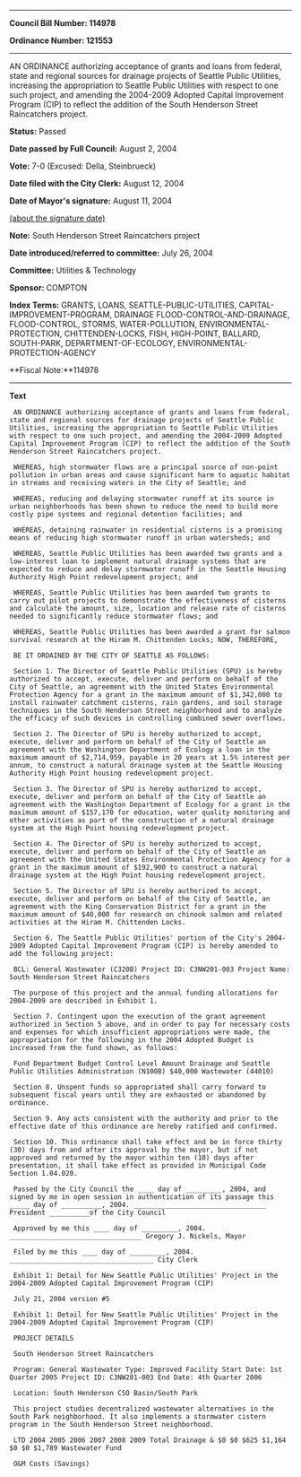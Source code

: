 

********

**Council Bill Number: 114978**
   
**Ordinance Number: 121553**
********

 AN ORDINANCE authorizing acceptance of grants and loans from federal, state and regional sources for drainage projects of Seattle Public Utilities, increasing the appropriation to Seattle Public Utilities with respect to one such project, and amending the 2004-2009 Adopted Capital Improvement Program (CIP) to reflect the addition of the South Henderson Street Raincatchers project.

**Status:** Passed
   
**Date passed by Full Council:** August 2, 2004
   
**Vote:** 7-0 (Excused: Della, Steinbrueck)
   
**Date filed with the City Clerk:** August 12, 2004
   
**Date of Mayor's signature:** August 11, 2004
   
[(about the signature date)](/~public/approvaldate.htm)
   
   
**Note:** South Henderson Street Raincatchers project

   
**Date introduced/referred to committee:** July 26, 2004
   
**Committee:** Utilities & Technology
   
**Sponsor:** COMPTON
   
   
**Index Terms:** GRANTS, LOANS, SEATTLE-PUBLIC-UTILITIES, CAPITAL-IMPROVEMENT-PROGRAM, DRAINAGE FLOOD-CONTROL-AND-DRAINAGE, FLOOD-CONTROL, STORMS, WATER-POLLUTION, ENVIRONMENTAL-PROTECTION, CHITTENDEN-LOCKS, FISH, HIGH-POINT, BALLARD, SOUTH-PARK, DEPARTMENT-OF-ECOLOGY, ENVIRONMENTAL-PROTECTION-AGENCY

**Fiscal Note:**114978

********

**Text**
   
```
 AN ORDINANCE authorizing acceptance of grants and loans from federal, state and regional sources for drainage projects of Seattle Public Utilities, increasing the appropriation to Seattle Public Utilities with respect to one such project, and amending the 2004-2009 Adopted Capital Improvement Program (CIP) to reflect the addition of the South Henderson Street Raincatchers project.

 WHEREAS, high stormwater flows are a principal source of non-point pollution in urban areas and cause significant harm to aquatic habitat in streams and receiving waters in the City of Seattle; and

 WHEREAS, reducing and delaying stormwater runoff at its source in urban neighborhoods has been shown to reduce the need to build more costly pipe systems and regional detention facilities; and

 WHEREAS, detaining rainwater in residential cisterns is a promising means of reducing high stormwater runoff in urban watersheds; and

 WHEREAS, Seattle Public Utilities has been awarded two grants and a low-interest loan to implement natural drainage systems that are expected to reduce and delay stormwater runoff in the Seattle Housing Authority High Point redevelopment project; and

 WHEREAS, Seattle Public Utilities has been awarded two grants to carry out pilot projects to demonstrate the effectiveness of cisterns and calculate the amount, size, location and release rate of cisterns needed to significantly reduce stormwater flows; and

 WHEREAS, Seattle Public Utilities has been awarded a grant for salmon survival research at the Hiram M. Chittenden Locks; NOW, THEREFORE,

 BE IT ORDAINED BY THE CITY OF SEATTLE AS FOLLOWS:

 Section 1. The Director of Seattle Public Utilities (SPU) is hereby authorized to accept, execute, deliver and perform on behalf of the City of Seattle, an agreement with the United States Environmental Protection Agency for a grant in the maximum amount of $1,342,000 to install rainwater catchment cisterns, rain gardens, and soil storage techniques in the South Henderson Street neighborhood and to analyze the efficacy of such devices in controlling combined sewer overflows.

 Section 2. The Director of SPU is hereby authorized to accept, execute, deliver and perform on behalf of the City of Seattle an agreement with the Washington Department of Ecology a loan in the maximum amount of $2,714,959, payable in 20 years at 1.5% interest per annum, to construct a natural drainage system at the Seattle Housing Authority High Point housing redevelopment project.

 Section 3. The Director of SPU is hereby authorized to accept, execute, deliver and perform on behalf of the City of Seattle an agreement with the Washington Department of Ecology for a grant in the maximum amount of $157,170 for education, water quality monitoring and other activities as part of the construction of a natural drainage system at the High Point housing redevelopment project.

 Section 4. The Director of SPU is hereby authorized to accept, execute, deliver and perform on behalf of the City of Seattle an agreement with the United States Environmental Protection Agency for a grant in the maximum amount of $192,900 to construct a natural drainage system at the High Point housing redevelopment project.

 Section 5. The Director of SPU is hereby authorized to accept, execute, deliver and perform on behalf of the City of Seattle, an agreement with the King Conservation District for a grant in the maximum amount of $40,000 for research on chinook salmon and related activities at the Hiram M. Chittenden Locks.

 Section 6. The Seattle Public Utilities' portion of the City's 2004- 2009 Adopted Capital Improvement Program (CIP) is hereby amended to add the following project:

 BCL: General Wastewater (C320B) Project ID: C3NW201-003 Project Name: South Henderson Street Raincatchers

 The purpose of this project and the annual funding allocations for 2004-2009 are described in Exhibit 1.

 Section 7. Contingent upon the execution of the grant agreement authorized in Section 5 above, and in order to pay for necessary costs and expenses for which insufficient appropriations were made, the appropriation for the following in the 2004 Adopted Budget is increased from the fund shown, as follows:

 Fund Department Budget Control Level Amount Drainage and Seattle Public Utilities Administration (N100B) $40,000 Wastewater (44010)

 Section 8. Unspent funds so appropriated shall carry forward to subsequent fiscal years until they are exhausted or abandoned by ordinance.

 Section 9. Any acts consistent with the authority and prior to the effective date of this ordinance are hereby ratified and confirmed.

 Section 10. This ordinance shall take effect and be in force thirty (30) days from and after its approval by the mayor, but if not approved and returned by the mayor within ten (10) days after presentation, it shall take effect as provided in Municipal Code Section 1.04.020.

 Passed by the City Council the ____ day of _________, 2004, and signed by me in open session in authentication of its passage this _____ day of __________, 2004. _________________________________ President __________of the City Council

 Approved by me this ____ day of _________, 2004. _________________________________ Gregory J. Nickels, Mayor

 Filed by me this ____ day of _________, 2004. ____________________________________ City Clerk

 Exhibit 1: Detail for New Seattle Public Utilities' Project in the 2004-2009 Adopted Capital Improvement Program (CIP)

 July 21, 2004 version #5

 Exhibit 1: Detail for New Seattle Public Utilities' Project in the 2004-2009 Adopted Capital Improvement Program (CIP)

 PROJECT DETAILS

 South Henderson Street Raincatchers

 Program: General Wastewater Type: Improved Facility Start Date: 1st Quarter 2005 Project ID: C3NW201-003 End Date: 4th Quarter 2006

 Location: South Henderson CSO Basin/South Park

 This project studies decentralized wastewater alternatives in the South Park neighborhood. It also implements a stormwater cistern program in the South Henderson Street neighborhood.

 LTD 2004 2005 2006 2007 2008 2009 Total Drainage & $0 $0 $625 $1,164 $0 $0 $1,789 Wastewater Fund

 O&M Costs (Savings)

```
